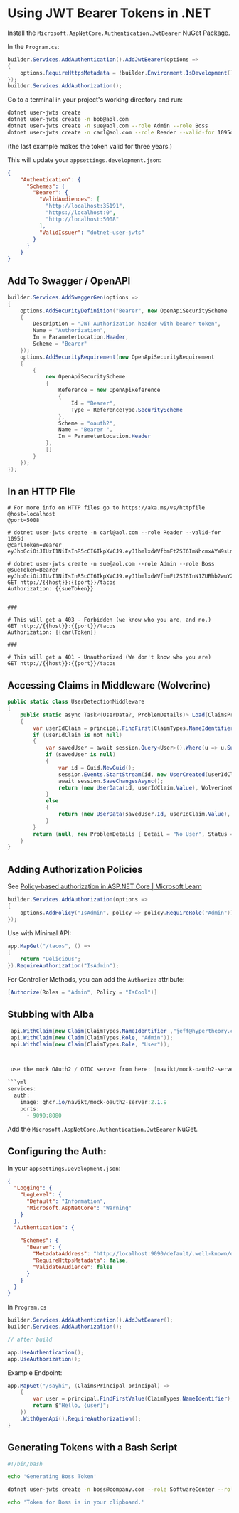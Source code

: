 # Using JWT Bearer Tokens in .NET

Install the `Microsoft.AspNetCore.Authentication.JwtBearer` NuGet Package.

In the `Program.cs`:

```csharp 
builder.Services.AddAuthentication().AddJwtBearer(options =>
{
    options.RequireHttpsMetadata = !builder.Environment.IsDevelopment();   
});
builder.Services.AddAuthorization();
```

Go to a terminal in your project's working directory and run:

```sh
dotnet user-jwts create
dotnet user-jwts create -n bob@aol.com
dotnet user-jwts create -n sue@aol.com --role Admin --role Boss
dotnet user-jwts create -n carl@aol.com --role Reader --valid-for 1095d 
```

(the last example makes the token valid for three years.)

This will update your `appsettings.development.json`:

```json
{
	"Authentication": {
	  "Schemes": {
	    "Bearer": {
	      "ValidAudiences": [
	        "http://localhost:35191",
	        "https://localhost:0",
	        "http://localhost:5008"
	      ],
	      "ValidIssuer": "dotnet-user-jwts"
	    }
	  }
	}
}
```


## Add To Swagger / OpenAPI

```csharp
builder.Services.AddSwaggerGen(options =>
{
    options.AddSecurityDefinition("Bearer", new OpenApiSecurityScheme
    {
        Description = "JWT Authorization header with bearer token",
        Name = "Authorization",
        In = ParameterLocation.Header,
        Scheme = "Bearer"
    });
    options.AddSecurityRequirement(new OpenApiSecurityRequirement
    {
        {
            new OpenApiSecurityScheme
            {
                Reference = new OpenApiReference
                {
                    Id = "Bearer",
                    Type = ReferenceType.SecurityScheme
                },
                Scheme = "oauth2",
                Name = "Bearer ",
                In = ParameterLocation.Header
            },
            []
        }
    });
});
```

## In an HTTP File

```http
# For more info on HTTP files go to https://aka.ms/vs/httpfile
@host=localhost
@port=5008

# dotnet user-jwts create -n carl@aol.com --role Reader --valid-for 1095d
@carlToken=Bearer eyJhbGciOiJIUzI1NiIsInR5cCI6IkpXVCJ9.eyJ1bmlxdWVfbmFtZSI6ImNhcmxAYW9sLmNvbSIsInN1YiI6ImNhcmxAYW9sLmNvbSIsImp0aSI6IjhmYzQ1ZTY0Iiwicm9sZSI6IlJlYWRlciIsImF1ZCI6WyJodHRwOi8vbG9jYWxob3N0OjM1MTkxIiwiaHR0cHM6Ly9sb2NhbGhvc3Q6MCIsImh0dHA6Ly9sb2NhbGhvc3Q6NTAwOCJdLCJuYmYiOjE3MTQ1NjQwMzcsImV4cCI6MTgwOTE3MjAzNywiaWF0IjoxNzE0NTY0MDM3LCJpc3MiOiJkb3RuZXQtdXNlci1qd3RzIn0.V2TtyKtrxbyL5iRf2gax8122TPwgEspb0k7DZXEPgok

# dotnet user-jwts create -n sue@aol.com --role Admin --role Boss
@sueToken=Bearer eyJhbGciOiJIUzI1NiIsInR5cCI6IkpXVCJ9.eyJ1bmlxdWVfbmFtZSI6InN1ZUBhb2wuY29tIiwic3ViIjoic3VlQGFvbC5jb20iLCJqdGkiOiJkYTVhYzY3ZiIsInJvbGUiOlsiQWRtaW4iLCJCb3NzIl0sImF1ZCI6WyJodHRwOi8vbG9jYWxob3N0OjM1MTkxIiwiaHR0cHM6Ly9sb2NhbGhvc3Q6MCIsImh0dHA6Ly9sb2NhbGhvc3Q6NTAwOCJdLCJuYmYiOjE3MTQ1NjUyMDAsImV4cCI6MTcyMjUxNDAwMCwiaWF0IjoxNzE0NTY1MjAwLCJpc3MiOiJkb3RuZXQtdXNlci1qd3RzIn0.3ksg9uDVqypqSnnZcheYrE_9bKEs7tZd1166tL4ViNw
GET http://{{host}}:{{port}}/tacos
Authorization: {{sueToken}}


###

# This will get a 403 - Forbidden (we know who you are, and no.)
GET http://{{host}}:{{port}}/tacos
Authorization: {{carlToken}}

### 

# This will get a 401 - Unauthorized (We don't know who you are)
GET http://{{host}}:{{port}}/tacos
```

## Accessing Claims in Middleware (Wolverine)

```csharp
public static class UserDetectionMiddleware
{
    public static async Task<(UserData?, ProblemDetails)> Load(ClaimsPrincipal principal,IDocumentSession session)
    {
        var userIdClaim = principal.FindFirst(ClaimTypes.NameIdentifier);
        if (userIdClaim is not null)
        {
            var savedUser = await session.Query<User>().Where(u => u.Sub == userIdClaim.Value).SingleOrDefaultAsync();
            if (savedUser is null)
            {
                var id = Guid.NewGuid();
                session.Events.StartStream(id, new UserCreated(userIdClaim.Value));
                await session.SaveChangesAsync();
                return (new UserData(id, userIdClaim.Value), WolverineContinue.NoProblems);
            }
            else
            {
                return (new UserData(savedUser.Id, userIdClaim.Value), WolverineContinue.NoProblems);
            }
        }
        return (null, new ProblemDetails { Detail = "No User", Status = 400 });
    }
}
```

## Adding Authorization Policies

See [Policy-based authorization in ASP.NET Core | Microsoft Learn](https://learn.microsoft.com/en-us/aspnet/core/security/authorization/policies?view=aspnetcore-8.0)

```csharp
builder.Services.AddAuthorization(options =>
{
    options.AddPolicy("IsAdmin", policy => policy.RequireRole("Admin"));
});
```

Use with Minimal API:

```csharp
app.MapGet("/tacos", () =>
{
    return "Delicious";
}).RequireAuthorization("IsAdmin");
```

For Controller Methods, you can add the `Authorize` attribute:

```csharp
[Authorize(Roles = "Admin", Policy = "IsCool")]
```
## Stubbing with Alba

```csharp
 api.WithClaim(new Claim(ClaimTypes.NameIdentifier ,"jeff@hypertheory.com")); // adds "sub" claim
 api.WithClaim(new Claim(ClaimTypes.Role, "Admin"));
 api.WithClaim(new Claim(ClaimTypes.Role, "User"));



 use the mock OAuth2 / OIDC server from here: [navikt/mock-oauth2-server: A scriptable/customizable web server for testing HTTP clients using OAuth2/OpenID Connect or applications with a dependency to a running OAuth2 server (i.e. APIs requiring signed JWTs from a known issuer) (github.com)](https://github.com/navikt/mock-oauth2-server)

```yml
services:
  auth:
    image: ghcr.io/navikt/mock-oauth2-server:2.1.9
    ports:
      - 9090:8080
```

Add the `Microsoft.AspNetCore.Authentication.JwtBearer` NuGet.

## Configuring the Auth:

In your `appsettings.Development.json`:

```json
{
  "Logging": {
    "LogLevel": {
      "Default": "Information",
      "Microsoft.AspNetCore": "Warning"
    }
  },
  "Authentication": {

    "Schemes": {
      "Bearer": {
        "MetadataAddress": "http://localhost:9090/default/.well-known/openid-configuration",
        "RequireHttpsMetadata": false,
        "ValidateAudience": false
      }
    }
  }
}
```

In `Program.cs`

```csharp
builder.Services.AddAuthentication().AddJwtBearer();  
builder.Services.AddAuthorization();

// after build

app.UseAuthentication();  
app.UseAuthorization();
```

Example Endpoint:

```csharp
app.MapGet("/sayhi", (ClaimsPrincipal principal) =>
    {
        var user = principal.FindFirstValue(ClaimTypes.NameIdentifier);
        return $"Hello, {user}";
    })
    .WithOpenApi().RequireAuthorization();
}
```
## Generating Tokens with a Bash Script


```bash
#!/bin/bash

echo 'Generating Boss Token'

dotnet user-jwts create -n boss@company.com --role SoftwareCenter --role Admin |  grep -oP '(?<=Token: ).*' | clip

echo 'Token for Boss is in your clipboard.'
```


